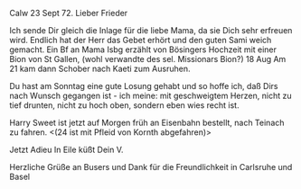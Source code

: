 Calw 23 Sept 72.
Lieber Frieder

Ich sende Dir gleich die Inlage für die liebe Mama, da sie Dich sehr erfreuen wird. Endlich hat der Herr das Gebet erhört und den guten Sami weich gemacht. Ein Bf an Mama Isbg erzählt von Bösingers Hochzeit mit einer Bion von St Gallen, (wohl verwandte des sel. Missionars Bion?) 18 Aug Am 21 kam dann Schober nach Kaeti zum Ausruhen.

Du hast am Sonntag eine gute Losung gehabt und so hoffe ich, daß Dirs nach Wunsch gegangen ist - ich meine: mit geschweigtem Herzen, nicht zu tief drunten, nicht zu hoch oben, sondern eben wies recht ist.

Harry Sweet ist jetzt auf Morgen früh an Eisenbahn bestellt, nach Teinach zu fahren. <(24 ist mit Pfleid von Kornth abgefahren)>

 Jetzt Adieu
 In Eile küßt
 Dein V.

Herzliche Grüße an Busers und Dank für die Freundlichkeit in Carlsruhe und Basel
